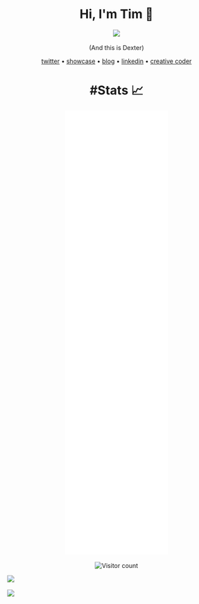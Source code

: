 <h1 align="center">Hi, I'm Tim 👋</h1>
<p align="center">
  <img src="https://live.staticflickr.com/65535/48104889916_32a2084896_n.jpg" />
</p>

<p align="center">
  (And this is Dexter)
</p>


<p align="center">
  <a href="https://twitter.com/Timmoth_j">twitter</a> •
  <a href="https://timmoth.com/showcase">showcase</a> •
  <a href="https://timmoth.com/posts">blog</a> •
  <a href="https://www.linkedin.com/in/timmoth/">linkedin</a> •
  <a href="https://creativecoder.dev">creative coder</a> 
  <br />
</p>

<h1 align="center">#Stats 📈</h1>


<p align="center">
  <img src="/github-metrics.svg" />
</p>
<p align="center">
  <img alt="Visitor count" src="https://profile-counter.glitch.me/timmoth/count.svg" style="display: inline-block; margin: auto;" />  
</p>

![](/assets/image.png)


![](https://hit.yhype.me/github/profile?user_id=21103223)
